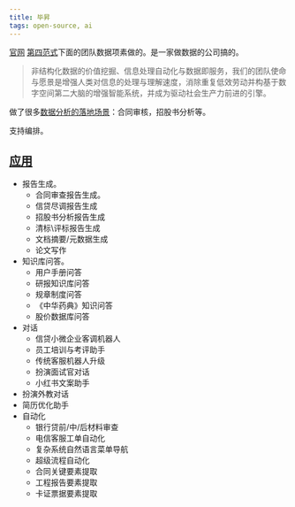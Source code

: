 ```yaml
---
title: 毕昇
tags: open-source, ai
---
```


[官网](https://github.com/dataelement/bisheng)
[第四范式](https://dataelem.com/contact/team)下面的团队数据项素做的。是一家做数据的公司搞的。
> 非结构化数据的价值挖掘、信息处理自动化与数据即服务，我们的团队使命与愿景是增强人类对信息的处理与理解速度，消除重复低效劳动并构基于数字空间第二大脑的增强智能系统，并成为驱动社会生产力前进的引擎。

做了很多[数据分析的落地场景](https://dataelem.feishu.cn/wiki/ZfkmwLPfeiAhQSkK2WvcX87unxc)：合同审核，招股书分析等。

支持编排。

## [应用](https://dataelem.feishu.cn/wiki/ZxW6wZyAJicX4WkG0NqcWsbynde)
* 报告生成。
  * 合同审查报告生成。
  * 信贷尽调报告生成
  * 招股书分析报告生成
  * 清标\评标报告生成
  * 文档摘要/元数据生成
  * 论文写作
* 知识库问答。
  * 用户手册问答
  * 研报知识库问答
  * 规章制度问答
  * 《中华药典》知识问答
  * 股价数据库问答
* 对话
  * 信贷小微企业客调机器人
  * 员工培训与考评助手
  * 传统客服机器人升级
  * 扮演面试官对话
  * 小红书文案助手
 * 扮演外教对话
 * 简历优化助手
* 自动化
  * 银行贷前/中/后材料审查
  * 电信客服工单自动化
  * 复杂系统自然语言菜单导航
  * 超级流程自动化 
  * 合同关键要素提取
  * 工程报告要素提取
  * 卡证票据要素提取
